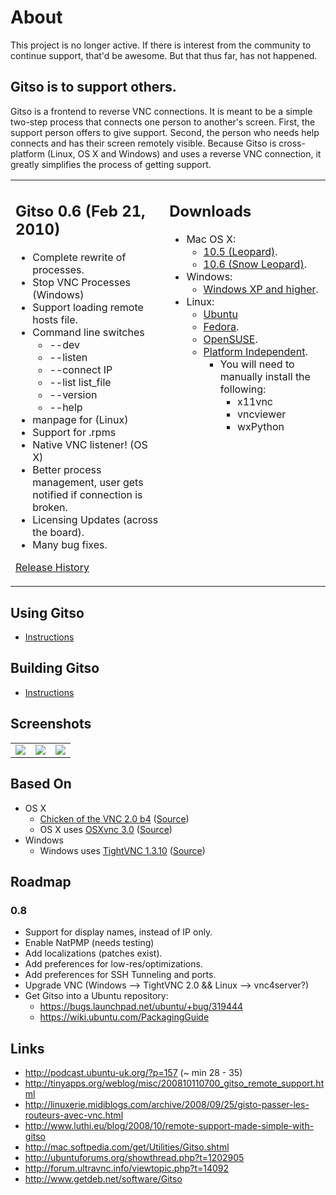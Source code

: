 # About #
This project is no longer active. If there is interest from the community to continue support, that'd be awesome. But that thus far, has not happened.

## Gitso is to support others. ##

Gitso is a frontend to reverse VNC connections.  It is meant to be a simple two-step process that connects one person to another's screen.  First, the support person offers to give support.  Second, the person who needs help connects and has their screen remotely visible. Because Gitso is cross-platform (Linux, OS X and Windows) and uses a reverse VNC connection, it greatly simplifies the process of getting support.

<table>
<tr>
<td valign='top'>
<h2>Gitso 0.6 (Feb 21, 2010)</h2>
<ul><li>Complete rewrite of processes.<br>
</li><li>Stop VNC Processes (Windows)<br>
</li><li>Support loading remote hosts file.<br>
</li><li>Command line switches<br>
<ul><li>--dev<br>
</li><li>--listen<br>
</li><li>--connect IP<br>
</li><li>--list list_file<br>
</li><li>--version<br>
</li><li>--help<br>
</li></ul></li><li>manpage for (Linux)<br>
</li><li>Support for .rpms<br>
</li><li>Native VNC listener! (OS X)<br>
</li><li>Better process management, user gets notified if connection is broken.<br>
</li><li>Licensing Updates (across the board).<br>
</li><li>Many bug fixes.</li></ul>

<a href='History.md'>Release History</a>
</td>
<td valign='top'>
<h2>Downloads</h2>
<ul><li>Mac OS X:<br>
<ul><li><a href='http://gitso.googlecode.com/files/Gitso_0.6_mac_Leopard.dmg'>10.5 (Leopard)</a>.<br>
</li><li><a href='http://gitso.googlecode.com/files/gitso_0.6_mac_SnowLeopard.dmg'>10.6 (Snow Leopard)</a>.<br>
</li></ul></li><li>Windows:<br>
<ul><li><a href='http://gitso.googlecode.com/files/gitso_0.6_install.exe'>Windows XP and higher</a>.<br>
</li></ul></li><li>Linux:<br>
<ul><li><a href='http://gitso.googlecode.com/files/gitso_0.6_all.deb'>Ubuntu</a>
</li><li><a href='http://gitso.googlecode.com/files/gitso_0.6-1_fedora.i386.rpm'>Fedora</a>.<br>
</li><li><a href='http://gitso.googlecode.com/files/gitso_0.6-1_opensuse.i586.rpm'>OpenSUSE</a>.<br>
</li><li><a href='http://gitso.googlecode.com/files/gitso_0.6_linux_all.tar.gz'>Platform Independent</a>.<br>
<ul><li>You will need to manually install the following:<br>
<ul><li>x11vnc<br>
</li><li>vncviewer<br>
</li><li>wxPython<br>
</td>
</tr>
</table></li></ul></li></ul></li></ul></li></ul>

## Using Gitso ##
  * [Instructions](Howto.md)

## Building Gitso ##
  * [Instructions](Build.md)

## Screenshots ##
<table>
<tr>
<td>
<img src='http://buranen.info/wp-content/uploads/2008/09/gitso-linux.png' />
</td>
<td>
<img src='http://buranen.info/wp-content/uploads/2008/09/picture-1.png' />
</td>
<td>
<img src='http://buranen.info/wp-content/uploads/2008/09/gitso-windows.jpg' />
</td>
</tr>
</table>

## Based On ##
  * OS X
    * [Chicken of the VNC 2.0 b4](http://sourceforge.net/projects/cotvnc/files/cotvnc/Chicken%20of%20the%20VNC%202.0b4/cotvnc-20b4.dmg/download) ([Source](http://sourceforge.net/projects/cotvnc/files/cotvnc/Chicken%20of%20the%20VNC%202.0b4/cotvnc-20b4-source.tgz/download))
    * OS X uses [OSXvnc 3.0](http://sourceforge.net/projects/osxvnc/) ([Source](http://sourceforge.net/project/showfiles.php?group_id=64523))
  * Windows
    * Windows uses [TightVNC 1.3.10](http://www.tightvnc.com/) ([Source](http://downloads.sourceforge.net/vnc-tight/tightvnc-1.3.10_winsrc.tar.bz2))

## Roadmap ##
### 0.8 ###
  * Support for display names, instead of IP only.
  * Enable NatPMP (needs testing)
  * Add localizations (patches exist).
  * Add preferences for low-res/optimizations.
  * Add preferences for SSH Tunneling and ports.
  * Upgrade VNC (Windows --> TightVNC 2.0 && Linux --> vnc4server?)
  * Get Gitso into a Ubuntu repository:
    * https://bugs.launchpad.net/ubuntu/+bug/319444
    * https://wiki.ubuntu.com/PackagingGuide


## Links ##
  * http://podcast.ubuntu-uk.org/?p=157 (~ min 28 - 35)
  * http://tinyapps.org/weblog/misc/200810110700_gitso_remote_support.html
  * http://linuxerie.midiblogs.com/archive/2008/09/25/gisto-passer-les-routeurs-avec-vnc.html
  * http://www.luthi.eu/blog/2008/10/remote-support-made-simple-with-gitso
  * http://mac.softpedia.com/get/Utilities/Gitso.shtml
  * http://ubuntuforums.org/showthread.php?t=1202905
  * http://forum.ultravnc.info/viewtopic.php?t=14092
  * http://www.getdeb.net/software/Gitso